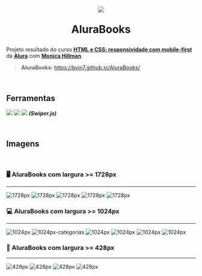 <h1 align="center">
    <img src="/home/bvin7/Documents/Projects/AluraBooks/img/Logo.svg">
    <p><strong>AluraBooks</strong></p>
</h1>

Projeto resultado do curso **[HTML e CSS: responsividade com mobile-first](https://www.alura.com.br/curso-online-html-css-responsividade-mobile-first)** da **[Alura](https://www.alura.com.br/)** com **[Monica Hillman](https://linktr.ee/monicahillman)**.

> **AluraBooks:** https://bvin7.github.io/AluraBooks/

<br><h2><strong>Ferramentas</strong></h2>
<img src="https://img.shields.io/badge/HTML5-E34F26?style=for-the-badge&logo=html5&logoColor=white">
<img src="https://img.shields.io/badge/CSS3-1572B6?style=for-the-badge&logo=css3&logoColor=white">
<img src="https://img.shields.io/badge/JavaScript-323330?style=for-the-badge&logo=javascript&logoColor=F7DF1E">
<strong><em>(Swiper.js)</em></strong>

<br><h2><strong>Imagens</strong></h2><br>

### 🖥️ AluraBooks com largura >= 1728px
---------------------------------------

![1728px](../readme-img/1728px(1).png)
![1728px](../readme-img/1728px(1-categorias).png)
![1728px](../readme-img/1728px(2).png)
![1728px](../readme-img/1728px(3).png)
![1728px](../readme-img/1728px(4).png)



### 💻 AluraBooks com largura >= 1024px
-------------------------------------

![1024px](../readme-img/1024px(1).png)
![1024px-categorias](../readme-img/1024px(1-categorias).png)
![1024px](../readme-img/1024px(2).png)
![1024px](../readme-img/1024px(3).png)
![1024px](../readme-img/1024px(4).png)
![1024px](../readme-img/1024px(5).png)



### 📱 AluraBooks com largura >= 428px
------------------------------------

![428px](../readme-img/428px(1).png)
![428px](../readme-img/428px(1-menu-hamburger).png)
![428px](../readme-img/428px(2).png)
![428px](../readme-img/428px(3).png)
